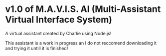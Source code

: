 # v1.0 of M.A.V.I.S. AI (Multi-Assistant Virtual Interface System)

A virtual assistant created by Charlie using Node.js!

This assistant is a work in progress an I do not reccomend downloading it and trying it untill it is finished!